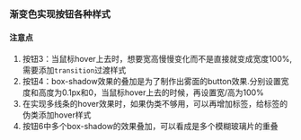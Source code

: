 ### 渐变色实现按钮各种样式

#### 注意点
1. 按钮3：当鼠标hover上去时，想要宽高慢慢变化而不是直接就变成宽度100%,需要添加`transition`过渡样式
2. 按钮4：box-shadow效果的叠加是为了制作出雾面的button效果.分别设置宽度和高度为0.1px和0，当鼠标hover上去的时候，再设置宽/高为100%
3. 在实现多线条的hover效果时，如果伪类不够用，可以再增加标签，给标签的伪类添加hover样式
4. 按钮6中多个box-shadow的效果叠加，可以看成是多个模糊玻璃片的重叠